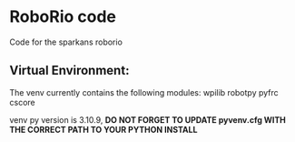 # RoboRio code
Code for the sparkans roborio

## Virtual Environment:

The venv currently contains the following modules:
wpilib
robotpy
pyfrc
cscore

venv py version is 3.10.9, **DO NOT FORGET TO UPDATE pyvenv.cfg WITH THE CORRECT PATH TO YOUR PYTHON INSTALL**
